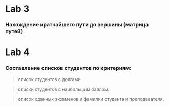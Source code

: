# Lab 3
### Нахождение кратчайшего пути до вершины (матрица путей)
# Lab 4
### Составление списков студентов по критериям:
>список студентов с долгами.

>списки студентов с наибольшим баллом.

>список сданных экзаменов и фамилии студента и преподавателя.
